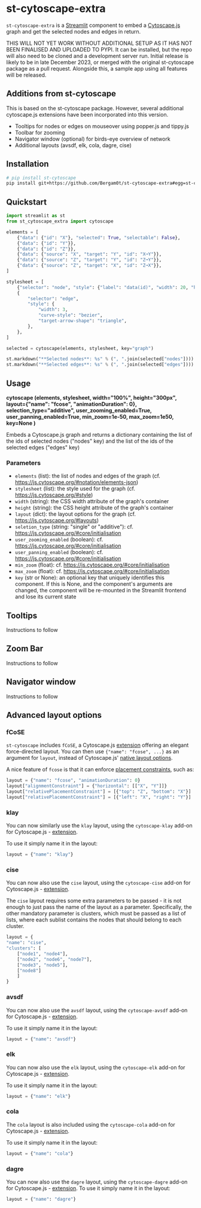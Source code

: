 # st-cytoscape-extra

`st-cytoscape-extra` is a [Streamlit](https://streamlit.io) component to embed a [Cytoscape.js](https://js.cytoscape.org/) graph and get the selected nodes and edges in return.

THIS WILL NOT YET WORK WITHOUT ADDITIONAL SETUP AS IT HAS NOT BEEN FINALISED AND UPLOADED TO PYPI. 
It can be installed, but the repo will also need to be cloned and a development server run. 
Initial release is likely to be in late December 2023, or merged with the original st-cytoscape package as a pull request. 
Alongside this, a sample app using all features will be released.

## Additions from st-cytoscape

This is based on the st-cytoscape package. However, several additional cytoscape.js extensions have been incorporated into this version.

- Tooltips for nodes or edges on mouseover using popper.js and tippy.js
- Toolbar for zooming
- Navigator window (optional) for birds-eye overview of network
- Additional layouts (avsdf, elk, cola, dagre, cise)

## Installation

```bash
# pip install st-cytoscape
pip install git+https://github.com/Bergam0t/st-cytoscape-extra#egg=st-cytoscape-extra
```

## Quickstart

```python
import streamlit as st
from st_cytoscape_extra import cytoscape

elements = [
    {"data": {"id": "X"}, "selected": True, "selectable": False},
    {"data": {"id": "Y"}},
    {"data": {"id": "Z"}},
    {"data": {"source": "X", "target": "Y", "id": "X➞Y"}},
    {"data": {"source": "Z", "target": "Y", "id": "Z➞Y"}},
    {"data": {"source": "Z", "target": "X", "id": "Z➞X"}},
]

stylesheet = [
    {"selector": "node", "style": {"label": "data(id)", "width": 20, "height": 20}},
    {
        "selector": "edge",
        "style": {
            "width": 3,
            "curve-style": "bezier",
            "target-arrow-shape": "triangle",
        },
    },
]

selected = cytoscape(elements, stylesheet, key="graph")

st.markdown("**Selected nodes**: %s" % (", ".join(selected["nodes"])))
st.markdown("**Selected edges**: %s" % (", ".join(selected["edges"])))
```

## Usage

**cytoscape (elements,
    stylesheet,
    width="100%",
    height="300px",
    layout={"name": "fcose", "animationDuration": 0},
    selection_type="additive",
    user_zooming_enabled=True,
    user_panning_enabled=True,
    min_zoom=1e-50,
    max_zoom=1e50,
    key=None
)**

Embeds a Cytoscape.js graph and returns a dictionary containing the list of the ids of selected nodes ("nodes" key) and the list of the ids of the selected edges ("edges" key)

### Parameters

- `elements` (list): the list of nodes and edges of the graph
    (cf. https://js.cytoscape.org/#notation/elements-json)
- `stylesheet` (list): the style used for the graph (cf. https://js.cytoscape.org/#style)
- `width` (string): the CSS width attribute of the graph's container
- `height` (string): the CSS height attribute of the graph's container
- `layout` (dict): the layout options for the graph (cf. https://js.cytoscape.org/#layouts)
- `seletion_type` (string: "single" or "additive"): cf. https://js.cytoscape.org/#core/initialisation
- `user_zooming_enabled` (boolean): cf. https://js.cytoscape.org/#core/initialisation
- `user_panning_enabled` (boolean): cf. https://js.cytoscape.org/#core/initialisation
- `min_zoom` (float): cf. https://js.cytoscape.org/#core/initialisation
- `max_zoom` (float): cf. https://js.cytoscape.org/#core/initialisation
- `key` (str or None): an optional key that uniquely identifies this component. If this is None, and the component's arguments are changed, the component will be re-mounted in the Streamlit frontend and lose its current state

## Tooltips
Instructions to follow

## Zoom Bar
Instructions to follow

## Navigator window 
Instructions to follow

## Advanced layout options

### fCoSE

`st-cytoscape` includes `fCoSE`, a Cytoscape.js [extension](https://github.com/iVis-at-Bilkent/cytoscape.js-fcose) offering an elegant force-directed layout. You can then use `{"name": "fcose", ...}` as an argument for `layout`, instead of Cytoscape.js' [native layout options](https://js.cytoscape.org/#layouts).

A nice feature of `fcose` is that it can enforce [placement constraints](https://github.com/iVis-at-Bilkent/cytoscape.js-fcose#documentation), such as:

```python
layout = {"name": "fcose", "animationDuration": 0}
layout["alignmentConstraint"] = {"horizontal": [["X", "Y"]]}
layout["relativePlacementConstraint"] = [{"top": "Z", "bottom": "X"}]
layout["relativePlacementConstraint"] = [{"left": "X", "right": "Y"}]
```

### klay
You can now similarly use the `klay` layout, using the `cytoscape-klay` add-on for Cytoscape.js - [extension](https://github.com/cytoscape/cytoscape.js-klay).  

To use it simply name it in the layout:

```Python
layout = {"name": "klay"}
```

### cise

You can now also use the `cise` layout, using the `cytoscape-cise` add-on for Cytoscape.js - [extension](https://github.com/iVis-at-Bilkent/cytoscape.js-cise).  

The `cise` layout requires some extra parameters to be passed - it is not enough to just pass the name of the layout as a parameter.
Specifically, the other mandatory parameter is clusters, which must be passed as a list of lists, where each sublist contains the nodes that should belong to each cluster.

```Python
layout = {
"name": "cise",
"clusters": [
    ["node1", "node4"],
    ["node2", "node6", "node7"],
    ["node3", "node5"],
    ["node8"]
    ]
}
```

### avsdf

You can now also use the `avsdf` layout, using the `cytoscape-avsdf` add-on for Cytoscape.js - [extension](https://github.com/iVis-at-Bilkent/cytoscape.js-avsdf).  

To use it simply name it in the layout:

```Python
layout = {"name": "avsdf"}
```

### elk

You can now also use the `elk` layout, using the `cytoscape-elk` add-on for Cytoscape.js - [extension](https://github.com/cytoscape/cytoscape.js-elk).  

To use it simply name it in the layout:

```Python
layout = {"name": "elk"}
```

### cola

The `cola` layout is also included using the `cytoscape-cola` add-on for Cytoscape.js - [extension](https://github.com/cytoscape/cytoscape.js-cola).  

To use it simply name it in the layout:

```Python
layout = {"name": "cola"}
```

### dagre

You can now also use the `dagre` layout, using the `cytoscape-dagre` add-on for Cytoscape.js - [extension](https://github.com/cytoscape/cytoscape.js-dagre).  To use it simply name it in the layout:

```Python
layout = {"name": "dagre"}
```

